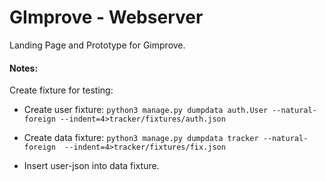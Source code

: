 # GImprove - Webserver

Landing Page and Prototype for Gimprove.

#### Notes:

Create fixture for testing:
* Create user fixture: `python3 manage.py dumpdata auth.User --natural-foreign --indent=4>tracker/fixtures/auth.json`

* Create data fixture: `python3 manage.py dumpdata tracker --natural-foreign  --indent=4>tracker/fixtures/fix.json`

* Insert user-json into data fixture.